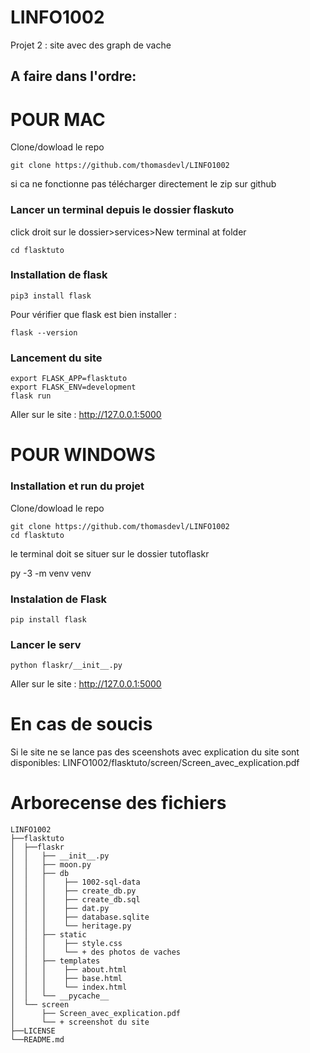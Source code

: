 # LINFO1002
Projet 2  : site avec des graph de vache

## A faire dans l'ordre:

# POUR MAC

Clone/dowload le repo

```
git clone https://github.com/thomasdevl/LINFO1002
```
si ca ne fonctionne pas télécharger directement le zip sur github


### Lancer un terminal depuis le dossier flaskuto

click droit sur le dossier>services>New terminal at folder

```
cd flasktuto
```

### Installation de flask

```
pip3 install flask
```
Pour vérifier que flask est bien installer :

```
flask --version
```

### Lancement du site

```
export FLASK_APP=flasktuto
export FLASK_ENV=development
flask run
```
Aller sur le site : http://127.0.0.1:5000 


# POUR WINDOWS

### Installation et run du projet

Clone/dowload le repo

```
git clone https://github.com/thomasdevl/LINFO1002
cd flasktuto
```
le terminal doit se situer sur le dossier tutoflaskr

py -3 -m venv venv

### Instalation de Flask
```
pip install flask
```

### Lancer le serv
```
python flaskr/__init__.py
```

Aller sur le site : http://127.0.0.1:5000 

# En cas de soucis

Si le site ne se lance pas des sceenshots avec explication du site sont disponibles:
LINFO1002/flasktuto/screen/Screen_avec_explication.pdf

# Arborecense des fichiers

```
LINFO1002
├──flasktuto
│  ├──flaskr
│  │   ├── __init__.py
│  │   ├── moon.py
│  │   ├── db
│  │   │    ├── 1002-sql-data
│  │   │    ├── create_db.py
│  │   │    ├── create_db.sql
│  │   │    ├── dat.py
│  │   │    ├── database.sqlite
│  │   │    └── heritage.py
│  │   ├── static
│  │   │    ├── style.css
│  │   │    └── + des photos de vaches
│  │   ├── templates
│  │   │    ├── about.html
│  │   │    ├── base.html
│  │   │    └── index.html
│  │   └── __pycache__
│  └── screen
│      ├── Screen_avec_explication.pdf
│      └── + screenshot du site
├──LICENSE
└──README.md
```


